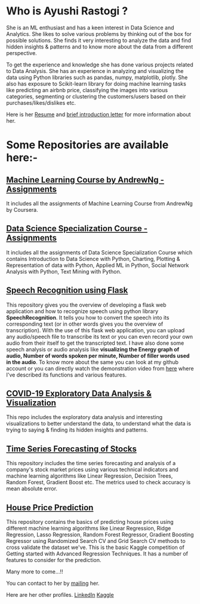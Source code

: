 # Who is Ayushi Rastogi ?
She is an ML enthusiast and has a keen interest in Data Science and Analytics. She likes to solve various problems by thinking out of the box for possible solutions. She finds it very interesting to analyze the data and find hidden insights & patterns and to know more about the data from a different perspective. 

To get the experience and knowledge she has done various projects related to Data Analysis. She has an experience in analyzing and visualizing the data using Python libraries such as pandas, numpy, matplotlib, plotly. She also has exposure to Scikit-learn library for doing machine learning tasks like predicting an airbnb price, classifying the images into various categories, segmenting or clustering the customers/users based on their purchases/likes/dislikes etc.

Here is her [Resume](https://drive.google.com/file/d/1wWzuELkGRWbt8AbwC8aTFv_OzS-WEzac/view?usp=sharing) and [brief introduction letter](https://drive.google.com/file/d/1jq5a3s3Ch9hSx4Mn9u6NYZr4F_o72V5u/view?usp=sharing) for more information about her.

# Some Repositories are available here:-
## [Machine Learning Course by AndrewNg - Assignments](https://github.com/ayushirastogi15/Machine-Learning-Assignments)
It includes all the assignments of Machine Learning Course from AndrewNg by Coursera.

## [Data Science Specialization Course - Assignments](https://ayushirastogi15.github.io/Data-Science-Assignments/)
It includes all the assignments of Data Science Specialization Course which contains Introduction to Data Science with Python, Charting, Plotting & Representation of data with Python, Applied ML in Python, Social Network Analysis with Python, Text Mining with Python.

## [Speech Recognition using Flask](https://github.com/ayushirastogi15/Flask-Application-Development)
This repository gives you the overview of developing a flask web application and how to recognize speech using python library **SpeechRecognition**. It tells you how to convert the speech into its corresponding text (or in other words gives you the overview of transcription). With the use of this flask web application, you can upload any audio/speech file to transcribe its text or you can even record your own audio from their itself to get the transcripted text. I have also done some speech analysis or audio analysis like **visualizing the Energy graph of audio, Number of words spoken per minute, Number of filler words used in the audio**. To know more about the same you can look at my github account or you can directly watch the demonstration video from [here](https://www.linkedin.com/feed/update/urn:li:activity:6714567192064651265/) where I've described its functions and various features.  

## [COVID-19 Exploratory Data Analysis & Visualization](https://github.com/ayushirastogi15/covid-19-analysis) 
This repo includes the exploratory data analysis and interesting visualizations to better understand the data, to understand what the data is trying to saying & finding its hidden insights and patterns.

## [Time Series Forecasting of Stocks](https://github.com/ayushirastogi15/Time-Series-Forecasting-Analysis)
This repository includes the time series forecasting and analysis of a company's stock market prices using various technical indicators and machine learning algorithms like Linear Regression, Decision Trees, Random Forest, Gradient Boost etc. The metrics used to check accuracy is mean absolute error.

## [House Price Prediction](https://github.com/ayushirastogi15/house-price-prediction)
This repository contains the basics of predicting house prices using different machine learning algorithms like Linear Regression, Ridge Regression, Lasso Regression, Random Forest Regressor, Gradient Boosting Regressor using Randomized Search CV and Grid Search CV methods to cross validate the dataset we've. This is the basic Kaggle competition of Getting started with Advanced Regression Techniques. It has a number of features to consider for the prediction.


Many more to come...!!

You can contact to her by [mailing](rastogiayushi15@gmail.com) her.

Here are her other profiles. 
[LinkedIn](https://www.linkedin.com/in/ayushi-rastogi-415432126/)
[Kaggle](https://www.kaggle.com/ayushirastogi15)
